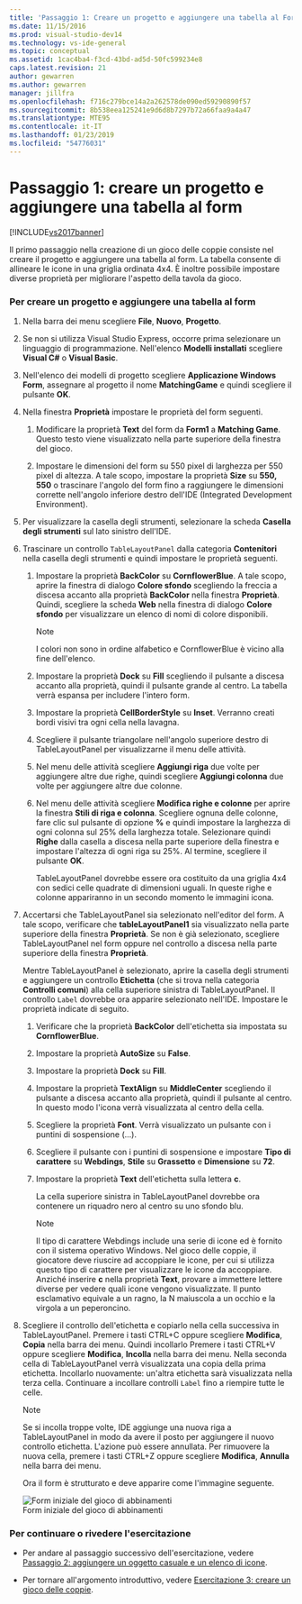 ```yaml
---
title: 'Passaggio 1: Creare un progetto e aggiungere una tabella al Form | Microsoft Docs'
ms.date: 11/15/2016
ms.prod: visual-studio-dev14
ms.technology: vs-ide-general
ms.topic: conceptual
ms.assetid: 1cac4ba4-f3cd-43bd-ad5d-50fc599234e8
caps.latest.revision: 21
author: gewarren
ms.author: gewarren
manager: jillfra
ms.openlocfilehash: f716c279bce14a2a262578de090ed59290890f57
ms.sourcegitcommit: 8b538eea125241e9d6d8b7297b72a66faa9a4a47
ms.translationtype: MTE95
ms.contentlocale: it-IT
ms.lasthandoff: 01/23/2019
ms.locfileid: "54776031"
---
```

# <a name="step-1-create-a-project-and-add-a-table-to-your-form"></a>Passaggio 1: creare un progetto e aggiungere una tabella al form
[!INCLUDE[vs2017banner](../includes/vs2017banner.md)]

Il primo passaggio nella creazione di un gioco delle coppie consiste nel creare il progetto e aggiungere una tabella al form. La tabella consente di allineare le icone in una griglia ordinata 4x4. È inoltre possibile impostare diverse proprietà per migliorare l'aspetto della tavola da gioco.  
  
### <a name="to-create-a-project-and-add-a-table-to-your-form"></a>Per creare un progetto e aggiungere una tabella al form  
  
1. Nella barra dei menu scegliere **File**, **Nuovo**, **Progetto**.  
  
2. Se non si utilizza Visual Studio Express, occorre prima selezionare un linguaggio di programmazione. Nell'elenco **Modelli installati** scegliere **Visual C#** o **Visual Basic**.  
  
3. Nell'elenco dei modelli di progetto scegliere **Applicazione Windows Form**, assegnare al progetto il nome **MatchingGame** e quindi scegliere il pulsante **OK**.  
  
4. Nella finestra **Proprietà** impostare le proprietà del form seguenti.  
  
   1.  Modificare la proprietà **Text** del form da **Form1** a **Matching Game**. Questo testo viene visualizzato nella parte superiore della finestra del gioco.  
  
   2.  Impostare le dimensioni del form su 550 pixel di larghezza per 550 pixel di altezza. A tale scopo, impostare la proprietà **Size** su **550, 550** o trascinare l'angolo del form fino a raggiungere le dimensioni corrette nell'angolo inferiore destro dell'IDE (Integrated Development Environment).  
  
5. Per visualizzare la casella degli strumenti, selezionare la scheda **Casella degli strumenti** sul lato sinistro dell'IDE.  
  
6. Trascinare un controllo `TableLayoutPanel` dalla categoria **Contenitori** nella casella degli strumenti e quindi impostare le proprietà seguenti.  
  
   1. Impostare la proprietà **BackColor** su **CornflowerBlue**. A tale scopo, aprire la finestra di dialogo **Colore sfondo** scegliendo la freccia a discesa accanto alla proprietà **BackColor** nella finestra **Proprietà**.  Quindi, scegliere la scheda **Web** nella finestra di dialogo **Colore sfondo** per visualizzare un elenco di nomi di colore disponibili.  
  
      > [!NOTE]
      >  I colori non sono in ordine alfabetico e CornflowerBlue è vicino alla fine dell'elenco.  
  
   2. Impostare la proprietà **Dock** su **Fill** scegliendo il pulsante a discesa accanto alla proprietà, quindi il pulsante grande al centro. La tabella verrà espansa per includere l'intero form.  
  
   3. Impostare la proprietà **CellBorderStyle** su **Inset**. Verranno creati bordi visivi tra ogni cella nella lavagna.  
  
   4. Scegliere il pulsante triangolare nell'angolo superiore destro di TableLayoutPanel per visualizzarne il menu delle attività.  
  
   5. Nel menu delle attività scegliere **Aggiungi riga** due volte per aggiungere altre due righe, quindi scegliere **Aggiungi colonna** due volte per aggiungere altre due colonne.  
  
   6. Nel menu delle attività scegliere **Modifica righe e colonne** per aprire la finestra **Stili di riga e colonna**. Scegliere ognuna delle colonne, fare clic sul pulsante di opzione **%** e quindi impostare la larghezza di ogni colonna sul 25% della larghezza totale. Selezionare quindi **Righe** dalla casella a discesa nella parte superiore della finestra e impostare l'altezza di ogni riga su 25%. Al termine, scegliere il pulsante **OK**.  
  
      TableLayoutPanel dovrebbe essere ora costituito da una griglia 4x4 con sedici celle quadrate di dimensioni uguali. In queste righe e colonne appariranno in un secondo momento le immagini icona.  
  
7. Accertarsi che TableLayoutPanel sia selezionato nell'editor del form. A tale scopo, verificare che **tableLayoutPanel1** sia visualizzato nella parte superiore della finestra **Proprietà**. Se non è già selezionato, scegliere TableLayoutPanel nel form oppure nel controllo a discesa nella parte superiore della finestra **Proprietà**.  
  
    Mentre TableLayoutPanel è selezionato, aprire la casella degli strumenti e aggiungere un controllo **Etichetta** (che si trova nella categoria **Controlli comuni**) alla cella superiore sinistra di TableLayoutPanel. Il controllo `Label` dovrebbe ora apparire selezionato nell'IDE. Impostare le proprietà indicate di seguito.  
  
   1.  Verificare che la proprietà **BackColor** dell'etichetta sia impostata su **CornflowerBlue**.  
  
   2.  Impostare la proprietà **AutoSize** su **False**.  
  
   3.  Impostare la proprietà **Dock** su **Fill**.  
  
   4.  Impostare la proprietà **TextAlign** su **MiddleCenter** scegliendo il pulsante a discesa accanto alla proprietà, quindi il pulsante al centro. In questo modo l'icona verrà visualizzata al centro della cella.  
  
   5.  Scegliere la proprietà **Font**. Verrà visualizzato un pulsante con i puntini di sospensione (...).  
  
   6.  Scegliere il pulsante con i puntini di sospensione e impostare **Tipo di carattere** su **Webdings**, **Stile** su **Grassetto** e **Dimensione** su **72**.  
  
   7.  Impostare la proprietà **Text** dell'etichetta sulla lettera **c**.  
  
        La cella superiore sinistra in TableLayoutPanel dovrebbe ora contenere un riquadro nero al centro su uno sfondo blu.  
  
       > [!NOTE]
       >  Il tipo di carattere Webdings include una serie di icone ed è fornito con il sistema operativo Windows. Nel gioco delle coppie, il giocatore deve riuscire ad accoppiare le icone, per cui si utilizza questo tipo di carattere per visualizzare le icone da accoppiare. Anziché inserire **c** nella proprietà **Text**, provare a immettere lettere diverse per vedere quali icone vengono visualizzate. Il punto esclamativo equivale a un ragno, la N maiuscola a un occhio e la virgola a un peperoncino.  
  
8. Scegliere il controllo dell'etichetta e copiarlo nella cella successiva in TableLayoutPanel. Premere i tasti CTRL+C oppure scegliere **Modifica**, **Copia** nella barra dei menu. Quindi incollarlo Premere i tasti CTRL+V oppure scegliere **Modifica**, **Incolla** nella barra dei menu. Nella seconda cella di TableLayoutPanel verrà visualizzata una copia della prima etichetta. Incollarlo nuovamente: un'altra etichetta sarà visualizzata nella terza cella. Continuare a incollare controlli `Label` fino a riempire tutte le celle.  
  
   > [!NOTE]
   >  Se si incolla troppe volte, IDE aggiunge una nuova riga a TableLayoutPanel in modo da avere il posto per aggiungere il nuovo controllo etichetta. L'azione può essere annullata. Per rimuovere la nuova cella, premere i tasti CTRL+Z oppure scegliere **Modifica**, **Annulla** nella barra dei menu.  
  
    Ora il form è strutturato e deve apparire come l'immagine seguente.  
  
    ![Form iniziale del gioco di abbinamenti](../ide/media/express-tut4step1.png "Express_Tut4Step1")  
   Form iniziale del gioco di abbinamenti  
  
### <a name="to-continue-or-review"></a>Per continuare o rivedere l'esercitazione  
  
-   Per andare al passaggio successivo dell'esercitazione, vedere [Passaggio 2: aggiungere un oggetto casuale e un elenco di icone](../ide/step-2-add-a-random-object-and-a-list-of-icons.md).  
  
-   Per tornare all'argomento introduttivo, vedere [Esercitazione 3: creare un gioco delle coppie](../ide/tutorial-3-create-a-matching-game.md).
